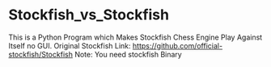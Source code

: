 # Stockfish_vs_Stockfish
This is a Python Program which Makes Stockfish Chess Engine Play Against Itself no GUI. Original Stockfish Link: https://github.com/official-stockfish/Stockfish Note: You need stockfish Binary
